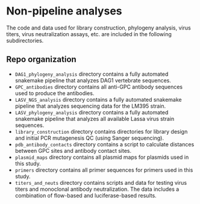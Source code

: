 # Non-pipeline analyses
The code and data used for library construction, phylogeny analysis, virus titers, virus neutralization assays, etc. are included in the following subdirectories.

## Repo organization
 
* `DAG1_phylogeny_analysis` directory contains a fully automated snakemake pipeline that analyzes DAG1 vertebrate sequences. 
* `GPC_antibodies` directory contains all anti-GPC antibody sequences used to produce the antibodies. 
* `LASV_NGS_analysis` directory contains a fully automated snakemake pipeline that analyzes sequencing data for the LM395 strain. 
* `LASV_phylogeny_analysis` directory contains a fully automated snakemake pipeline that analyzes all available Lassa virus strain sequences. 
* `library_construction` directory contains directories for library design and initial PCR mutagenesis QC (using Sanger sequencing).
* `pdb_antibody_contacts` directory contains a script to calculate distances between GPC sites and antibody contact sites. 
* `plasmid_maps` directory contains all plasmid maps for plasmids used in this study.
* `primers` directory contains all primer sequences for primers used in this study.  
* `titers_and_neuts` directory contains scripts and data for testing virus titers and monoclonal antibody neutralization. The data includes a combination of flow-based and luciferase-based results.
